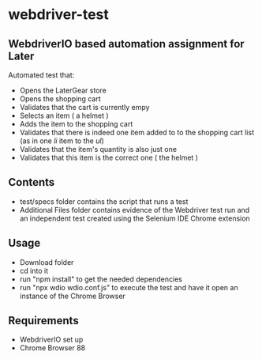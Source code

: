 # webdriver-test

## WebdriverIO based automation assignment for Later

Automated test that:
- Opens the LaterGear store
- Opens the shopping cart
- Validates that the cart is currently empy
- Selects an item ( a helmet )
- Adds the item to the shopping cart
- Validates that there is indeed one item added to to the shopping cart list (as in one *li* item to the *ul*)
- Validates that the item's quantity is also just one
- Validates that this item is the correct one ( the helmet ) 

## Contents
- test/specs folder contains the script that runs a test 
- Additional Files folder contains evidence of the Webdriver test run and an independent test created using the Selenium IDE Chrome extension

## Usage
- Download folder
- cd into it
- run "npm install" to get the needed dependencies
- run "npx wdio wdio.conf.js" to execute the test and have it open an instance of the Chrome Browser

## Requirements
- WebdriverIO set up
- Chrome Browser 88
